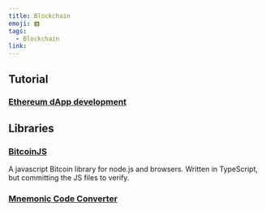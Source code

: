 ```yaml
---
title: Blockchain
emoji: 🅱
tags:
  - Blockchain
link:
---
```


## Tutorial

### [Ethereum dApp development](https://eurychen.me/post/5days-ethereum-develop/day0/)

## Libraries

### [BitcoinJS](https://github.com/bitcoinjs/bitcoinjs-lib)

A javascript Bitcoin library for node.js and browsers. Written in TypeScript, but committing the JS files to verify.

### [Mnemonic Code Converter](https://eurychen.me/tools/mnemonic.html#english)
